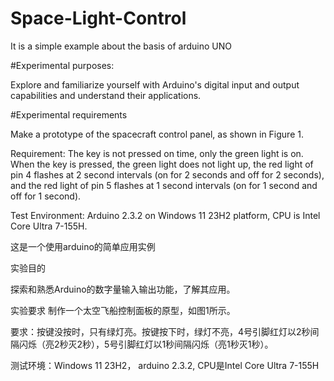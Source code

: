 # Space-Light-Control
It is a simple example about the basis of arduino UNO

#Experimental purposes:

Explore and familiarize yourself with Arduino's digital input and output capabilities and understand their applications.

#Experimental requirements 

Make a prototype of the spacecraft control panel, as shown in Figure 1.

Requirement: The key is not pressed on time, only the green light is on. When the key is pressed, the green light does not light up, the red light of pin 4 flashes at 2 second intervals (on for 2 seconds and off for 2 seconds), and the red light of pin 5 flashes at 1 second intervals (on for 1 second and off for 1 second).

Test Environment: Arduino 2.3.2 on Windows 11 23H2 platform, CPU is Intel Core Ultra 7-155H.

这是一个使用arduino的简单应用实例

实验目的

探索和熟悉Arduino的数字量输入输出功能，了解其应用。

实验要求 
制作一个太空飞船控制面板的原型，如图1所示。

要求：按键没按时，只有绿灯亮。按键按下时，绿灯不亮，4号引脚红灯以2秒间隔闪烁（亮2秒灭2秒），5号引脚红灯以1秒间隔闪烁（亮1秒灭1秒）。

测试环境：Windows 11 23H2， arduino 2.3.2, CPU是Intel Core Ultra 7-155H
